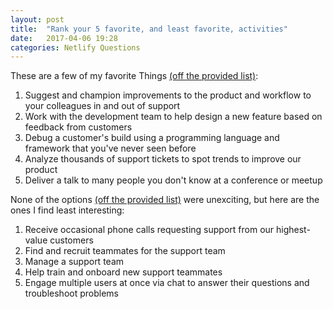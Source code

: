 ```yaml
---
layout: post
title:  "Rank your 5 favorite, and least favorite, activities"
date:   2017-04-06 19:28
categories: Netlify Questions
---
```

These are a few of my favorite Things [(off the provided list)](https://gist.github.com/fool/b0f254ff8c72a5765b6a9138249789d6): 

  1. Suggest and champion improvements to the product and workflow to your colleagues in and out of support
  2. Work with the development team to help design a new feature based on feedback from customers
  3. Debug a customer's build using a programming language and framework that you've never seen before
  4. Analyze thousands of support tickets to spot trends to improve our product
  5. Deliver a talk to many people you don't know at a conference or meetup  
  
  
None of the options [(off the provided list)](https://gist.github.com/fool/b0f254ff8c72a5765b6a9138249789d6) were unexciting, but here are the ones I find least interesting:  

  1. Receive occasional phone calls requesting support from our highest-value customers  
  2. Find and recruit teammates for the support team  
  3. Manage a support team  
  4. Help train and onboard new support teammates  
  5. Engage multiple users at once via chat to answer their questions and troubleshoot problems

